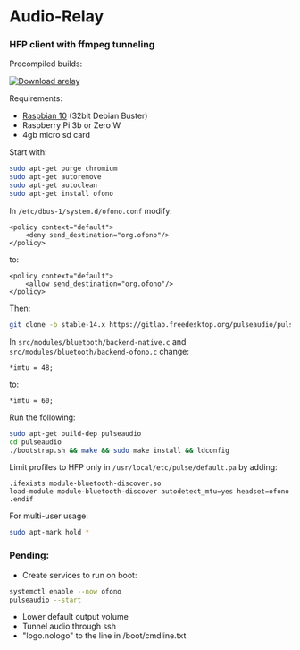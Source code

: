 # Audio-Relay

### HFP client with ffmpeg tunneling

Precompiled builds:  
  
[![Download arelay](https://a.fsdn.com/con/app/sf-download-button)](https://sourceforge.net/projects/arelay/files/latest/download)  
  
Requirements:
 - [Raspbian 10](https://downloads.raspberrypi.org/raspbian/images/raspbian-2020-02-14/2020-02-13-raspbian-buster.zip) (32bit Debian Buster)
 - Raspberry Pi 3b or Zero W
 - 4gb micro sd card

Start with:
```sh
sudo apt-get purge chromium
sudo apt-get autoremove
sudo apt-get autoclean
sudo apt-get install ofono
```


In `/etc/dbus-1/system.d/ofono.conf` modify:

    <policy context="default">
        <deny send_destination="org.ofono"/>
    </policy>

to:

    <policy context="default">
        <allow send_destination="org.ofono"/>
    </policy>


Then:
```sh
git clone -b stable-14.x https://gitlab.freedesktop.org/pulseaudio/pulseaudio.git
```


In `src/modules/bluetooth/backend-native.c` and `src/modules/bluetooth/backend-ofono.c` change:
    
    *imtu = 48;
    
to:
    
    *imtu = 60;


Run the following:
```sh
sudo apt-get build-dep pulseaudio
cd pulseaudio
./bootstrap.sh && make && sudo make install && ldconfig
```

Limit profiles to HFP only in `/usr/local/etc/pulse/default.pa` by adding:

    .ifexists module-bluetooth-discover.so
    load-module module-bluetooth-discover autodetect_mtu=yes headset=ofono
    .endif


For multi-user usage:
```sh
sudo apt-mark hold *
```

### Pending:
 - Create services to run on boot:
```sh
systemctl enable --now ofono
pulseaudio --start
```
 - Lower default output volume
 - Tunnel audio through ssh
 - "logo.nologo" to the line in /boot/cmdline.txt
